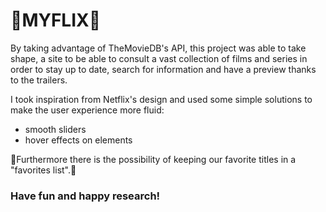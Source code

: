 <h1>🎦MYFLIX🎦</h1>

<p>
    By taking advantage of TheMovieDB's API, this project was able to take shape, a site to be able to consult a vast collection of films and series in order to stay up to date, search for information and have a preview thanks to the trailers.
</p>


<p>
    I took inspiration from Netflix's design and used some simple solutions to make the user experience more fluid:
</p>
<ul>
 <li>smooth sliders</li>
 <li>hover effects on elements</li>
</ul>

<p>💫Furthermore there is the possibility of keeping our favorite titles in a "favorites list".💫</p>

<h3>Have fun and happy research!</h3>